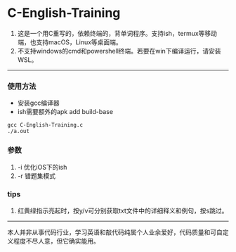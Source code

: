 # C-English-Training
1. 这是一个用C重写的，依赖终端的，背单词程序。支持ish，termux等移动端，也支持macOS，Linux等桌面端。
2. 不支持windows的cmd和powershell终端。若要在win下编译运行，请安装WSL。
---

### 使用方法
* 安装gcc编译器
* ish需要额外的apk add build-base
```
gcc C-English-Training.c
./a.out
```

### 参数
1. -i 优化iOS下的ish
2. -r 错题集模式

### tips
1. 红黄绿指示亮起时，按y/v可分别获取txt文件中的详细释义和例句，按s跳过。
---




本人并非从事代码行业，学习英语和敲代码纯属个人业余爱好，代码质量和可自定义程度不尽人意，但它确实能用。

